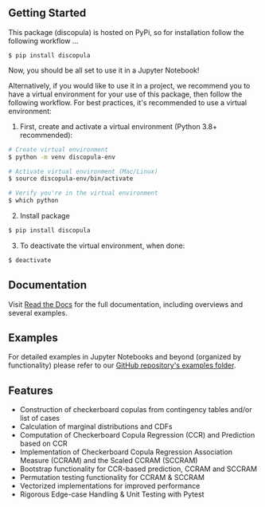 ## Getting Started

This package (discopula) is hosted on PyPi, so for installation follow the following workflow ...

```console
$ pip install discopula
```

Now, you should be all set to use it in a Jupyter Notebook!

Alternatively, if you would like to use it in a project, we recommend you to have a virtual environment for your use of this package, then follow the following workflow. For best practices, it's recommended to use a virtual environment:

1. First, create and activate a virtual environment (Python 3.8+ recommended):

```bash
# Create virtual environment
$ python -m venv discopula-env

# Activate virtual environment (Mac/Linux)
$ source discopula-env/bin/activate

# Verify you're in the virtual environment
$ which python
```

2. Install package

```bash
$ pip install discopula
```

3. To deactivate the virtual environment, when done:

```bash
$ deactivate
```

## Documentation

Visit [Read the Docs](https://discopula.readthedocs.org) for the full documentation, including overviews and several examples.

## Examples

For detailed examples in Jupyter Notebooks and beyond (organized by functionality) please refer to our [GitHub repository's examples folder](https://github.com/dmavani25/discopula/tree/master/examples).

## Features

- Construction of checkerboard copulas from contingency tables and/or list of cases
- Calculation of marginal distributions and CDFs
- Computation of Checkerboard Copula Regression (CCR) and Prediction based on CCR
- Implementation of Checkerboard Copula Regression Association Measure (CCRAM) and the Scaled CCRAM (SCCRAM)
- Bootstrap functionality for CCR-based prediction, CCRAM and SCCRAM
- Permutation testing functionality for CCRAM & SCCRAM
- Vectorized implementations for improved performance
- Rigorous Edge-case Handling & Unit Testing with Pytest 